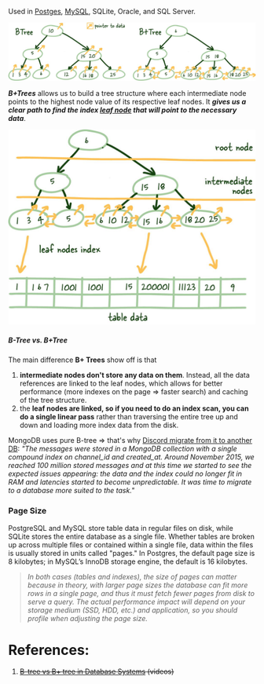 Used in [Postges](Postges.md), [MySQL](MySQL.md), SQLite, Oracle, and SQL Server.



![Pasted image 20230605133326](../../../../../../_Attachments/Pasted%20image%2020230605133326.png)

***B+Trees*** allows us to build a tree structure where each intermediate node points to the highest node value of its respective leaf nodes. It ***gives us a clear path to find the index [leaf node](../../1.%20Internals/Database%20Pages/Leaf%20Nodes.md) that will point to the necessary data***.

![Pasted image 20230605133604](../../../../../../_Attachments/Pasted%20image%2020230605133604.png)

##### B-Tree vs. B+Tree

The main difference **B+ Trees** show off is that 
1. **intermediate nodes don't store any data on them**. Instead, all the data references are linked to the leaf nodes, which allows for better performance (more indexes on the page => faster search) and caching of the tree structure.
2. the **leaf nodes are linked, so if you need to do an index scan, you can do a single linear pass** rather than traversing the entire tree up and down and loading more index data from the disk.

MongoDB uses pure B-tree => that's why [Discord migrate from it to another DB](https://discord.com/blog/how-discord-stores-billions-of-messages): *"The messages were stored in a MongoDB collection with a single compound index on channel_id and created_at. Around November 2015, we reached 100 million stored messages and at this time we started to see the expected issues appearing: the data and the index could no longer fit in RAM and latencies started to become unpredictable. It was time to migrate to a database more suited to the task."* 

### Page Size

PostgreSQL and MySQL store table data in regular files on disk, while SQLite stores the entire database as a single file. Whether tables are broken up across multiple files or contained within a single file, data within the files is usually stored in units called "pages." In Postgres, the default page size is 8 kilobytes; in MySQL’s InnoDB storage engine, the default is 16 kilobytes.

> *In both cases (tables and indexes), the size of pages can matter because in theory, with larger page sizes the database can fit more rows in a single page, and thus it must fetch fewer pages from disk to serve a query. The actual performance impact will depend on your storage medium (SSD, HDD, etc.) and application, so you should profile when adjusting the page size.*

# References:

1. ~~[B-tree vs B+ tree in Database Systems](https://www.youtube.com/watch?v=UzHl2VzyZS4&list=PLQnljOFTspQXjD0HOzN7P2tgzu7scWpl2&index=80) (videos)~~